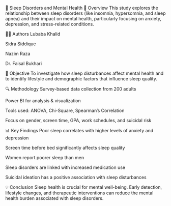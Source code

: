 🛌 Sleep Disorders and Mental Health
📄 Overview
This study explores the relationship between sleep disorders (like insomnia, hypersomnia, and sleep apnea) and their impact on mental health, particularly focusing on anxiety, depression, and stress-related conditions.

👩‍🔬 Authors
Lubaba Khalid

Sidra Siddique

Nazim Raza

Dr. Faisal Bukhari

🎯 Objective
To investigate how sleep disturbances affect mental health and to identify lifestyle and demographic factors that influence sleep quality.

🔍 Methodology
Survey-based data collection from 200 adults

Power BI for analysis & visualization

Tools used: ANOVA, Chi-Square, Spearman’s Correlation

Focus on gender, screen time, GPA, work schedules, and suicidal risk

📊 Key Findings
Poor sleep correlates with higher levels of anxiety and depression

Screen time before bed significantly affects sleep quality

Women report poorer sleep than men

Sleep disorders are linked with increased medication use

Suicidal ideation has a positive association with sleep disturbances

💡 Conclusion
Sleep health is crucial for mental well-being. Early detection, lifestyle changes, and therapeutic interventions can reduce the mental health burden associated with sleep disorders.

